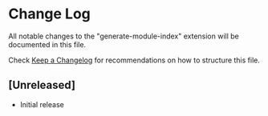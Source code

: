 # Change Log

All notable changes to the "generate-module-index" extension will be documented in this file.

Check [Keep a Changelog](http://keepachangelog.com/) for recommendations on how to structure this file.

## [Unreleased]

- Initial release